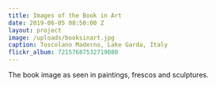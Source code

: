 ```yaml
---
title: Images of the Book in Art
date: 2019-06-05 08:50:00 Z
layout: project
image: /uploads/booksinart.jpg
caption: Toscolano Maderno, Lake Garda, Italy
flickr_album: 72157687532719080
---
```


The book image as seen in paintings, frescos and sculptures.
